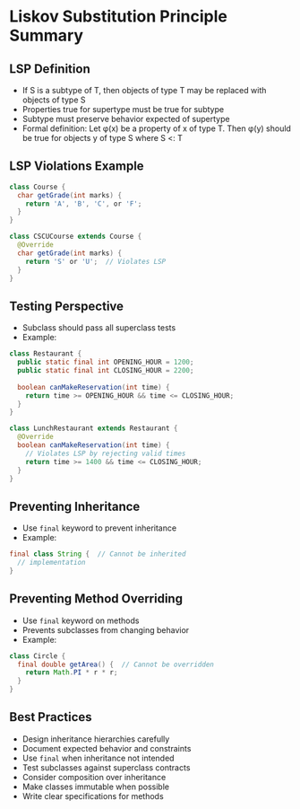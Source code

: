 # Liskov Substitution Principle Summary

## LSP Definition
- If S is a subtype of T, then objects of type T may be replaced with objects of type S
- Properties true for supertype must be true for subtype
- Subtype must preserve behavior expected of supertype
- Formal definition: Let φ(x) be a property of x of type T. Then φ(y) should be true for objects y of type S where S <: T

## LSP Violations Example
```java
class Course {
  char getGrade(int marks) {
    return 'A', 'B', 'C', or 'F';
  }
}

class CSCUCourse extends Course {
  @Override
  char getGrade(int marks) {
    return 'S' or 'U';  // Violates LSP
  }
}
```

## Testing Perspective
- Subclass should pass all superclass tests
- Example:
```java
class Restaurant {
  public static final int OPENING_HOUR = 1200;
  public static final int CLOSING_HOUR = 2200;
  
  boolean canMakeReservation(int time) {
    return time >= OPENING_HOUR && time <= CLOSING_HOUR;
  }
}

class LunchRestaurant extends Restaurant {
  @Override
  boolean canMakeReservation(int time) {
    // Violates LSP by rejecting valid times
    return time >= 1400 && time <= CLOSING_HOUR;
  }
}
```

## Preventing Inheritance
- Use `final` keyword to prevent inheritance
- Example:
```java
final class String {  // Cannot be inherited
  // implementation
}
```

## Preventing Method Overriding
- Use `final` keyword on methods
- Prevents subclasses from changing behavior
- Example:
```java
class Circle {
  final double getArea() {  // Cannot be overridden
    return Math.PI * r * r;
  }
}
```

## Best Practices
- Design inheritance hierarchies carefully
- Document expected behavior and constraints
- Use `final` when inheritance not intended
- Test subclasses against superclass contracts
- Consider composition over inheritance
- Make classes immutable when possible
- Write clear specifications for methods
